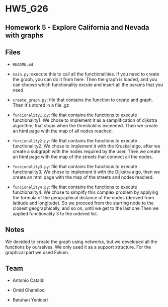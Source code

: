 # HW5_G26 

## Homework 5 - Explore California and Nevada with graphs

## Files

* `README.md`

* `main.py`: execute this to call all the functionalities. If you need to create the graph, you can do it from here. Then the graph is loaded, and you can choose which functionality excute and insert all the params that you need.

* `create_graph.py`: file that contains the function to create and graph. Then it's stored in a file .gz

* `funcionality1.py`: file that contains the functions to execute functionality1. We chose to implement it as a samplification of dijkstra algorithm, that stops when the threshold is exceeded. Then we create an html page with the map of all nodes reached.

* `funcionality2.py`: file that contains the functions to execute functionality2. We chose to implement it with the Kruskal algo, after we create a subgraph with the nodes required by the user. Then we create an html page with the map of the streets that connect all the nodes.

* `funcionality3.py`: file that contains the functions to execute functionality3. We chose to implement it with the Dijkstra algo, then we create an html page with the map of the streets and nodes reached.

* `funcionality4.py`: file that contains the functions to execute functionality4. We chose to simplify this complex problem by applying the formula of the geographical distance of the nodes (derived from latitude and longitude). So we proceed from the starting node to the closest geographically, and so on, until we get to the last one.Then we applied functionality 3 to the ordered list.
  
## Notes

We decided to create the graph using networkx, but we developed all the functions by ourselves. We only used it as a support structure. 
For the graphical part we used Folium.

## Team

* Antonio Cataldi

* Omid Ghamiloo

* Batuhan Yeniceri
